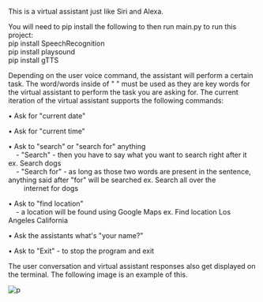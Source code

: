 This is a virtual assistant just like Siri and Alexa. 

You will need to pip install the following to then run main.py to run this project: <br>
pip install SpeechRecognition <br>
pip install playsound <br>
pip install gTTS <br>

Depending on the user voice command, the assistant will perform a certain task. The word/words inside of " " must be used as they are key words for the virtual assistant to perform the task you are asking for. The current iteration of the virtual assistant supports the following commands:

• Ask for "current date"   

• Ask for "current time"   

• Ask to "search" or "search for" anything <br> &nbsp;&nbsp;&nbsp;&nbsp;- "Search" - then you have to say what you want to search right after it ex. Search dogs <br> &nbsp;&nbsp;&nbsp;&nbsp;- "Search for" - as long as those two words are present in the sentence, anything said after "for" will be searched ex. Search all over the &nbsp;&nbsp;&nbsp;&nbsp;&nbsp;&nbsp;&nbsp;&nbsp;internet for dogs

• Ask to "find location" <br> &nbsp;&nbsp;&nbsp;&nbsp;- a location will be found using Google Maps ex. Find location Los Angeles California

• Ask the assistants what's "your name?"

• Ask to "Exit" 
    - to stop the program and exit


The user conversation and virtual assistant responses also get displayed on the terminal. The following image is an example of this.

![p](https://user-images.githubusercontent.com/35476666/125235232-fea30380-e296-11eb-8a0a-f9d3ea8479f2.PNG)
